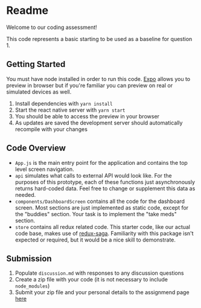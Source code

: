 # Readme

Welcome to our coding assessment! 

This code represents a basic starting to be used as a baseline for question 1. 

## Getting Started
You must have node installed in order to run this code. [Expo](https://expo.io) allows you to preview in browser but if you're familiar you can preview on real or simulated devices as well.

1. Install dependencies with `yarn install`
2. Start the react native server with `yarn start`
3. You should be able to access the preview in your browser
4. As updates are saved the development server should automatically recompile with your changes

## Code Overview
* `App.js` is the main entry point for the application and contains the top level screen navigation.
* `api` simulates what calls to external API would look like. For the purposes of this prototype, each of these functions just asynchronously returns hard-coded data.  Feel free to change or supplement this data as needed.
* `components/DashboardScreen` contains all the code for the dashboard screen. Most sections are just implemented as static code, except for the "buddies" section. Your task is to implement the "take meds" section.
* `store` contains all redux related code. This starter code, like our actual code base, makes use of [redux-saga](https://redux-saga.js.org/docs/introduction/GettingStarted).  Familiarity with this package isn't expected or required, but it would be a nice skill to demonstrate.

## Submission
1. Populate `discussion.md` with responses to any discussion questions
2. Create a zip file with your code (it is not necessary to include `node_modules`)
3. Submit your zip file and your personal details to the assignmend page [here](https://app.mightyacorn.io/patchrx/hiring-challenge#submit)


